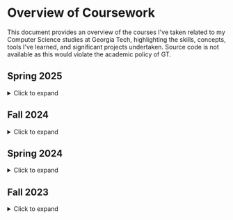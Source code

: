 # Overview of Coursework

This document provides an overview of the courses I've taken related to my Computer Science studies at Georgia Tech, highlighting the skills, concepts, tools I've learned, and significant projects undertaken. Source code is not available as this would violate the academic policy of GT.

## Spring 2025

<details>
  <summary>Click to expand</summary>

### **CS 2200 - Systems and Networks**
- **Key Topics:** Processor design, OS design, networking basics.
- **Skills Acquired:** Gained hands-on experience in designing simple operating system processes and networking concepts. Improved my understanding of how systems and networks behave and interact at a foundational level.
- **Major Projects:**
  - **Multipart OS Simulator:** Built an OS simulator with multithreaded control to emulate a multi-core CPU's behavior, evaluating different page replacement and scheduling algorithms. (Tools: C, multithreading)
  * **Reliable Transport Protocol (RTP):** Developed a custom RTP to enhance the reliability of a simulated network, implementing packet segmentation, checksum calculation, and the Stop-and-Wait protocol for data transmission. (Tools: C, multithreading)
  - **Five-Stage Pipelined Processor:** Created a pipelined processor design using online software for circuit creation.

### **CS 3510 - Design and Analysis of Algorithms**
- **Key Topics:** Divide and Conquer, Graphs, Dynamic Programming, NP-completeness.
- **Skills Acquired:** In-depth understanding of advanced algorithms, their design, and analysis. Improved problem-solving techniques and learned how to approach complex algorithmic challenges.

### **ISyE 3770 - Statistics & Applications**
- **Key Topics:** Probability, probability distributions, point estimation, confidence intervals, hypothesis testing, linear regression, analysis of variance.
- **Skills Acquired:** Developed a strong understanding of statistics, particularly in the context of data analysis. Gained the ability to apply statistical methods in real-world problem-solving. Completed all homework assignments using R.

</details>

## Fall 2024

<details>
  <summary>Click to expand</summary>

### **CS 1332 - Data Structures and Algorithms**
- **Key Topics:** Core data structures (lists, stacks, queues, trees, graphs) and algorithms for problem-solving.
- **Skills Acquired:** Developed a strong understanding of data structures and their applications. Gained experience in algorithmic analysis, focusing on efficiency and scalability.

### **CS 2110 - Computer Organization and Programming**
- **Key Topics:** Basic computer hardware, machine language, assembly language, and C programming.
- **Skills Acquired:** Learned how computers work at the hardware level and how to program in assembly and C. Strengthened my understanding of low-level programming and system architecture.

### **CS 2340 - Objects and Design**
- **Key Topics:** OOP design principles for large-scale programs, quality processes, effective debugging techniques, and testing.
- **Skills Acquired:** Mastered advanced OOP concepts and practices for large software systems. Worked in an Agile/Scrum environment to develop and test complex software applications using Jira for Scrum management.
- **Major Projects:**
  - **Travel Itinerary App:** Built a travel itinerary app using Android Studio that allows users to plan and organize their trips with destinations, accommodations, and schedules. (Tools: Android Studio, Java)

### **Math 2550 - Introduction to Multivariable Calculus**
- **Key Topics:** Vectors in 3D, curves, functions of several variables, partial derivatives, min/max problems, multiple integration.
- **Skills Acquired:** Gained a foundational understanding of multivariable calculus, essential for fields like machine learning and physics simulations.

</details>

## Spring 2024

<details>
  <summary>Click to expand</summary>

### **CS 1331 - Introduction to Object-Oriented Programming**
- **Key Topics:** Object-oriented programming principles, Java programming.
- **Skills Acquired:** Built foundational skills in OOP and Java programming, creating simple applications that involved user input and graphical interfaces using JavaFX.

### **CS 2050 - Discrete Mathematics**
- **Key Topics:** Logic, proofs, set theory, combinatorics, Big-O.
- **Skills Acquired:** Gained essential skills in discrete mathematics, crucial for problem-solving in algorithms, computer theory, and systems design.

### **Math 1554 - Linear Algebra**
- **Key Topics:** Eigenvalues, eigenvectors, applications to linear systems, least squares, diagonalization, quadratic forms.
- **Skills Acquired:** Mastered key concepts in linear algebra, which are fundamental to many areas of computer science, particularly machine learning and graphics.

</details>

## Fall 2023

<details>
  <summary>Click to expand</summary>

### **CS 1301 - Introduction to Computing**
- **Key Topics:** Programming fundamentals, Big-O notation, and basic web development.
- **Skills Acquired:** Mastered the basics of Python programming and learned the fundamentals of algorithmic efficiency. Developed simple web development projects to practice my coding skills.

</details>